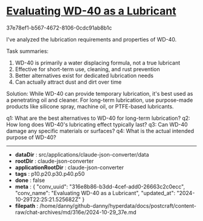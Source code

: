 # [Evaluating WD-40 as a Lubricant](https://claude.ai/chat/316e8b86-b3dd-4cef-add0-26663c2c0ecc)

37e78ef1-b567-4672-8106-0cdc91ab8b1c

 I've analyzed the lubrication requirements and properties of WD-40.

Task summaries:
1. WD-40 is primarily a water displacing formula, not a true lubricant
2. Effective for short-term use, cleaning, and rust prevention
3. Better alternatives exist for dedicated lubrication needs
4. Can actually attract dust and dirt over time

Solution: While WD-40 can provide temporary lubrication, it's best used as a penetrating oil and cleaner. For long-term lubrication, use purpose-made products like silicone spray, machine oil, or PTFE-based lubricants.

q1: What are the best alternatives to WD-40 for long-term lubrication?
q2: How long does WD-40's lubricating effect typically last?
q3: Can WD-40 damage any specific materials or surfaces?
q4: What is the actual intended purpose of WD-40?

---

* **dataDir** : src/applications/claude-json-converter/data
* **rootDir** : claude-json-converter
* **applicationRootDir** : claude-json-converter
* **tags** : p10.p20.p30.p40.p50
* **done** : false
* **meta** : {
  "conv_uuid": "316e8b86-b3dd-4cef-add0-26663c2c0ecc",
  "conv_name": "Evaluating WD-40 as a Lubricant",
  "updated_at": "2024-10-29T22:25:21.525682Z"
}
* **filepath** : /home/danny/github-danny/hyperdata/docs/postcraft/content-raw/chat-archives/md/316e/2024-10-29_37e.md
